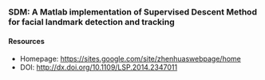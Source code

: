 ### SDM: A Matlab implementation of Supervised Descent Method for facial landmark detection and tracking

#### Resources

* Homepage: <https://sites.google.com/site/zhenhuaswebpage/home>
* DOI: <http://dx.doi.org/10.1109/LSP.2014.2347011>
